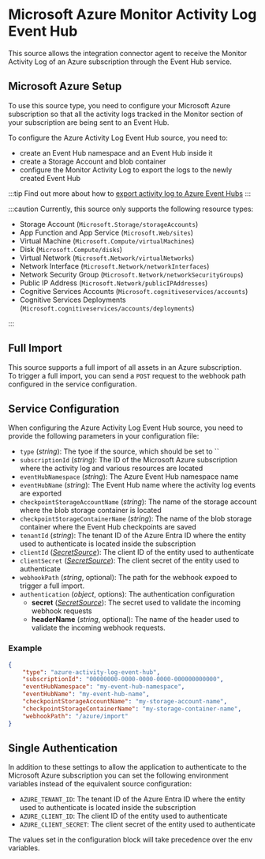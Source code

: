 # Microsoft Azure Monitor Activity Log Event Hub

This source allows the integration connector agent to receive the Monitor Activity Log of an Azure subscription
through the Event Hub service.

## Microsoft Azure Setup

To use this source type, you need to configure your Microsoft Azure
subscription so that all the activity logs tracked in the Monitor section of your subscription are being
sent to an Event Hub.

To configure the Azure Activity Log Event Hub source, you need to:

- create an Event Hub namespace and an Event Hub inside it
- create a Storage Account and blob container
- configure the Monitor Activity Log to export the logs to the newly created Event Hub

:::tip
Find out more about how to [export activity log to Azure Event Hubs](https://learn.microsoft.com/en-gb/azure/azure-monitor/platform/activity-log?tabs=powershell#send-to-azure-event-hubs)
:::

:::caution
Currently, this source only supports the following resource types:

- Storage Account (`Microsoft.Storage/storageAccounts`)
- App Function and App Service (`Microsoft.Web/sites`)
- Virtual Machine (`Microsoft.Compute/virtualMachines`)
- Disk (`Microsoft.Compute/disks`)
- Virtual Network (`Microsoft.Network/virtualNetworks`)
- Network Interface (`Microsoft.Network/networkInterfaces`)
- Network Security Group (`Microsoft.Network/networkSecurityGroups`)
- Public IP Address (`Microsoft.Network/publicIPAddresses`)
- Cognitive Services Accounts (`Microsoft.cognitiveservices/accounts`)
- Cognitive Services Deployments (`Microsoft.cognitiveservices/accounts/deployments`)

:::

## Full Import

This source supports a full import of all assets in an Azure subscription.  
To trigger a full import, you can send a `POST` request to the webhook path configured in the service configuration.

## Service Configuration

When configuring the Azure Activity Log Event Hub source, you need to provide the following parameters in your
configuration file:

- `type` (*string*): The tyoe if the source, which should be set to ``
- `subscriptionId` (*string*): The ID of the Microsoft Azure subscription where the activity log and various resources
  are located
- `eventHubNamespace` (*string*): The Azure Event Hub namespace name
- `eventHubName` (*string*): The Event Hub name where the activity log events are exported
- `checkpointStorageAccountName` (*string*): The name of the storage account where the blob storage container is located
- `checkpointStorageContainerName` (*string*): The name of the blob storage container where the Event Hub checkpoints
  are saved
- `tenantId` (*string*): The tenant ID of the Azure Entra ID where the entity used to authenticate is located inside
  the subscription
- `clientId` ([*SecretSource*](../20_install.md#secretsource)): The client ID of the entity used to authenticate
- `clientSecret` ([*SecretSource*](../20_install.md#secretsource)): The client secret of the entity used to authenticate
- `webhookPath` (*string*, optional): The path for the webhook expoed to trigger a full import.
- `authentication` (*object*, options): The authentication configuration
  - **secret** ([*SecretSource*](../20_install.md#secretsource)): The secret used to validate the incoming webhook requests
  - **headerName** (*string*, optional): The name of the header used to validate the incoming webhook requests.

### Example

```json
{
	"type": "azure-activity-log-event-hub",
	"subscriptionId": "00000000-0000-0000-0000-000000000000",
	"eventHubNamespace": "my-event-hub-namespace",
	"eventHubName": "my-event-hub-name",
	"checkpointStorageAccountName": "my-storage-account-name",
	"checkpointStorageContainerName": "my-storage-container-name",
	"webhookPath": "/azure/import"
}
```

## Single Authentication

In addition to these settings to allow the application to authenticate to the Microsoft Azure subscription you can set
the following environment variables instead of the equivalent source configuration:

- `AZURE_TENANT_ID`: The tenant ID of the Azure Entra ID where the entity used to authenticate is located inside
  the subscription
- `AZURE_CLIENT_ID`: The client ID of the entity used to authenticate
- `AZURE_CLIENT_SECRET`: The client secret of the entity used to authenticate

The values set in the configuration block will take precedence over the env variables.
